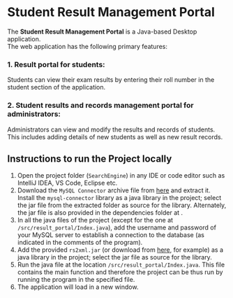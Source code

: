 # Student Result Management Portal

The **Student Result Management Portal** is a Java-based Desktop application.  
The web application has the following primary features:  
  ### 1. Result portal for students:
  Students can view their exam results by entering their roll number in the student section of the application.
  ### 2. Student results and records management portal for administrators:
  Administrators can view and modify the results and records of students. This includes adding details of new students as well as new result records.

## Instructions to run the Project locally
1. Open the project folder (```SearchEngine```) in any IDE or code editor such as IntelliJ IDEA, VS Code, Eclipse etc.  
2. Download the ```MySQL Connector``` archive file from [here](https://dev.mysql.com/downloads/connector/j/) and extract it. Install  the ```mysql-connector``` library as a java library in the project; select the jar file from the extracted folder as source for the library. Alternately, the jar file is also provided in the dependencies folder at .  
3. In all the java files of the project (except for the one at ```/src/result_portal/Index.java```), add the username and password of your MySQL server to establish a connection to the database (as indicated in the comments of the program).  
4. Add the provided ```rs2xml.jar``` (or download from [here](https://sourceforge.net/projects/finalangelsanddemons/files/rs2xml.jar/download), for example) as a java library in the project; select the jar file as source for the library.  
5. Run the java file at the location ```/src/result_portal/Index.java```. This file contains the main function and therefore the project can be thus run by running the program in the specified file.  
6. The application will load in a new window.

